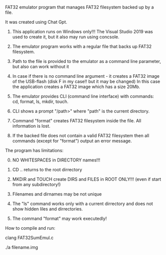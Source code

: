FAT32 emulator program that manages FAT32 filesystem backed up by a file.

It was created using Chat Gpt.

1. This application runs on Windows only!!! The Visual Studio 2019 was used to create it, but it also may run using concsole.

2. The emulator program works with a regular file that backs up FAT32 filesystem.

3. Path to the file is provided to the emulator as a command line parameter, but also can work without it 

4. In case if there is no command line argument - it creates a  FAT32 image of the USB-flash  (disk F in my case!! but it may be changed)
In this case the application creates a FAT32 image which has a size 20Mb.

5. The emulator provides CLI (command line interface) with commands: cd, format, ls, mkdir, touch. 

6. CLI shows a prompt "/path>" where "path" is the current directory.

7. Command "format" creates FAT32 filesystem inside the file. All information is lost.

8. If the backed file does not contain a valid FAT32 filesystem then all commands (except for "format") output an error message.



The program has limitations:

0. NO WHITESPACES in DIRECTORY names!!!

1. CD .. returns to the root dirrectory

2. MKDIR and TOUCH create DIRS and FILES in ROOT ONLY!!! (even if start from any subdirectory!)

3. Filenames and dirnames may be not unique

4. The "ls" command  works only with a current dirrectory and does not show hidden liles and dirrectories.

5. The command "format" may work executedly!



How to compile and run:

clang FAT32SumEmul.c

./a filename.img
